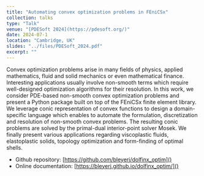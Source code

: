 ```yaml
---
title: "Automating convex optimization problems in FEniCSx"
collection: talks
type: "Talk"
venue: "[PDESoft 2024](https://pdesoft.org/)"
date: 2024-07-1
location: "Cambridge, UK"
slides: "../files/PDESoft_2024.pdf"
excerpt: ""
---
```


Convex optimization problems arise in many fields of physics, applied mathematics, fluid and solid mechanics or even mathematical finance. Interesting applications usually involve non-smooth terms which require well-designed optimization algorithms for their resolution. In this work, we consider PDE-based non-smooth convex optimization problems and present a Python package built on top of the FEniCSx finite element library. We leverage conic representation of convex functions to design a domain-specific language which enables to automate the formulation, discretization and resolution of non-smooth convex problems. The resulting conic problems are solved by the primal-dual interior-point solver Mosek. We finally present various applications regarding viscoplastic fluids, elastoplastic solids, topology optimization and form-finding of optimal shells.

* Github repository: [https://github.com/bleyerj/dolfinx_optim]()
* Online documentation: [https://bleyerj.github.io/dolfinx_optim/]()
